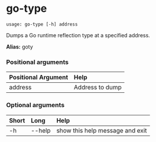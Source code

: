 <!-- THIS PART OF THIS FILE IS AUTOGENERATED. DO NOT MODIFY IT. See scripts/generate-docs.sh -->
# go-type

```text
usage: go-type [-h] address

```

Dumps a Go runtime reflection type at a specified address.

**Alias:** goty
### Positional arguments

|Positional Argument|Help|
| :--- | :--- |
|address|Address to dump|

### Optional arguments

|Short|Long|Help|
| :--- | :--- | :--- |
|-h|--help|show this help message and exit|

<!-- END OF AUTOGENERATED PART. Do not modify this line or the line below, they mark the end of the auto-generated part of the file. If you want to extend the documentation in a way which cannot easily be done by adding to the command help description, write below the following line. -->
<!-- ------------\>8---- ----\>8---- ----\>8------------ -->

